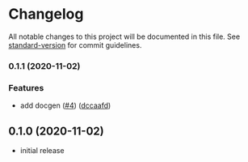 # Changelog

All notable changes to this project will be documented in this file. See [standard-version](https://github.com/conventional-changelog/standard-version) for commit guidelines.

### 0.1.1 (2020-11-02)


### Features

* add docgen ([#4](https://github.com/wheatstalk/ecs-service-extension-listener-rules/issues/4)) ([dccaafd](https://github.com/wheatstalk/ecs-service-extension-listener-rules/commit/dccaafd76aa1f75f9f46bb5baab9b7fe52d377a2))

## 0.1.0 (2020-11-02)

* initial release
